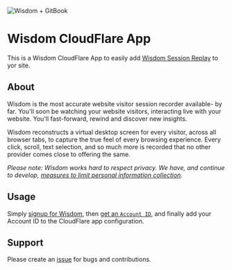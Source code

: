 ![Wisdom + GitBook](https://misc.getwisdom.io/Wisdom+%2B+GitBook3.jpg)



# Wisdom CloudFlare App

This is a Wisdom CloudFlare App to easily add [Wisdom Session Replay](https://getwisdom.io) to yor site.



## About

Wisdom is the most accurate website visitor session recorder available- by far. You'll soon be watching your website visitors, interacting live with your website. You'll fast-forward, rewind and discover new insights.

Wisdom reconstructs a virtual desktop screen for every visitor, across all browser tabs, to capture the true feel of every browsing experience. Every click, scroll, text selection, and so much more is recorded that no other provider comes close to offering the same.

*Please note: Wisdom works hard to respect privacy. We have, and continue to develop, [measures to limit personal information collection](https://getwisdom.io/opt-out).*


## Usage


Simply [signup for Wisdom](https://App.GetWisdom.io/auth/signup?ref=CloudFlare), then [get an `Account ID`](https://Help.GetWisdom.io), and finally add your Account ID to the CloudFlare app configuration.



## Support
Please create an [issue](https://github.com/Wisdom/Wisdom-CloudFlare-App/issues) for bugs and contributions.
